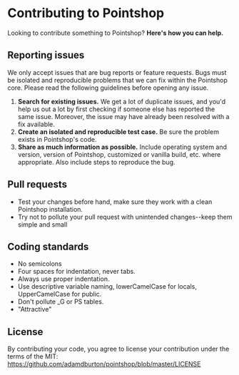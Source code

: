 # Contributing to Pointshop

Looking to contribute something to Pointshop? **Here's how you can help.**



## Reporting issues

We only accept issues that are bug reports or feature requests. Bugs must be isolated and reproducible problems that we can fix within the Pointshop core. Please read the following guidelines before opening any issue.

1. **Search for existing issues.** We get a lot of duplicate issues, and you'd help us out a lot by first checking if someone else has reported the same issue. Moreover, the issue may have already been resolved with a fix available.
2. **Create an isolated and reproducible test case.** Be sure the problem exists in Pointshop's code.
3. **Share as much information as possible.** Include operating system and version, version of Pointshop, customized or vanilla build, etc. where appropriate. Also include steps to reproduce the bug.



## Pull requests

- Test your changes before hand, make sure they work with a clean Pointshop installation.
- Try not to pollute your pull request with unintended changes--keep them simple and small



## Coding standards

- No semicolons
- Four spaces for indentation, never tabs.
- Always use proper indentation.
- Use descriptive variable naming, lowerCamelCase for locals, UpperCamelCase for public.
- Don't pollute _G or PS tables.
- "Attractive"



## License

By contributing your code, you agree to license your contribution under the terms of the MIT: https://github.com/adamdburton/pointshop/blob/master/LICENSE